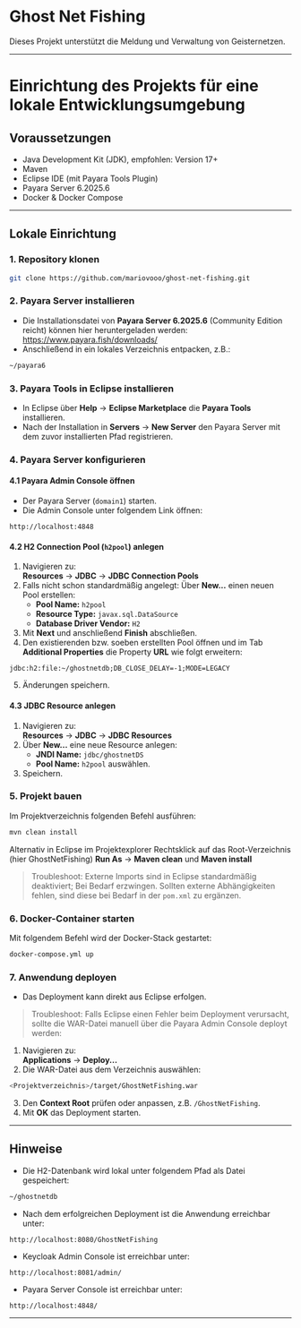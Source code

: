 
# Ghost Net Fishing

Dieses Projekt unterstützt die Meldung und Verwaltung von Geisternetzen.  

---

# Einrichtung des Projekts für eine lokale Entwicklungsumgebung

## Voraussetzungen

- Java Development Kit (JDK), empfohlen: Version 17+
- Maven
- Eclipse IDE (mit Payara Tools Plugin)
- Payara Server 6.2025.6
- Docker & Docker Compose

---

## Lokale Einrichtung

### 1. Repository klonen

```bash
git clone https://github.com/mariovooo/ghost-net-fishing.git
```

### 2. Payara Server installieren

- Die Installationsdatei von **Payara Server 6.2025.6** (Community Edition reicht) können hier heruntergeladen werden:  
  https://www.payara.fish/downloads/
- Anschließend in ein lokales Verzeichnis entpacken, z.B.:

```bash
~/payara6
```

### 3. Payara Tools in Eclipse installieren

- In Eclipse über **Help** → **Eclipse Marketplace** die **Payara Tools** installieren.
- Nach der Installation in **Servers** → **New Server** den Payara Server mit dem zuvor installierten Pfad registrieren.

### 4. Payara Server konfigurieren

#### 4.1 Payara Admin Console öffnen

- Der Payara Server (`domain1`) starten.
- Die Admin Console unter folgendem Link öffnen:

```
http://localhost:4848
```

#### 4.2 H2 Connection Pool (`h2pool`) anlegen

1. Navigieren zu:  
   **Resources** → **JDBC** → **JDBC Connection Pools**
2. Falls nicht schon standardmäßig angelegt: Über **New...** einen neuen Pool erstellen:
   - **Pool Name:** `h2pool`
   - **Resource Type:** `javax.sql.DataSource`
   - **Database Driver Vendor:** `H2`
3. Mit **Next** und anschließend **Finish** abschließen.
4. Den existierenden bzw. soeben erstellten Pool öffnen und im Tab **Additional Properties** die Property **URL** wie folgt erweitern:

```
jdbc:h2:file:~/ghostnetdb;DB_CLOSE_DELAY=-1;MODE=LEGACY
```

5. Änderungen speichern.

#### 4.3 JDBC Resource anlegen

1. Navigieren zu:  
   **Resources** → **JDBC** → **JDBC Resources**
2. Über **New...** eine neue Resource anlegen:
   - **JNDI Name:** `jdbc/ghostnetDS`
   - **Pool Name:** `h2pool` auswählen.
3. Speichern.

### 5. Projekt bauen

Im Projektverzeichnis folgenden Befehl ausführen:

```bash
mvn clean install
```

Alternativ in Eclipse im Projektexplorer Rechtsklick auf das Root-Verzeichnis (hier GhostNetFishing) **Run As** → **Maven clean** und **Maven install**

> Troubleshoot: Externe Imports sind in Eclipse standardmäßig deaktiviert; Bei Bedarf erzwingen. Sollten externe Abhängigkeiten fehlen, sind diese bei Bedarf in der `pom.xml` zu ergänzen.

### 6. Docker-Container starten

Mit folgendem Befehl wird der Docker-Stack gestartet:

```bash
docker-compose.yml up
```

### 7. Anwendung deployen

- Das Deployment kann direkt aus Eclipse erfolgen.

> Troubleshoot: Falls Eclipse einen Fehler beim Deployment verursacht, sollte die WAR-Datei manuell über die Payara Admin Console deployt werden:

1. Navigieren zu:  
   **Applications** → **Deploy...**
2. Die WAR-Datei aus dem Verzeichnis auswählen:

```bash
<Projektverzeichnis>/target/GhostNetFishing.war
```

3. Den **Context Root** prüfen oder anpassen, z.B. `/GhostNetFishing`.
4. Mit **OK** das Deployment starten.

---

## Hinweise

- Die H2-Datenbank wird lokal unter folgendem Pfad als Datei gespeichert:

```bash
~/ghostnetdb
```

- Nach dem erfolgreichen Deployment ist die Anwendung erreichbar unter:

```
http://localhost:8080/GhostNetFishing
```

- Keycloak Admin Console ist erreichbar unter:

```
http://localhost:8081/admin/
```

- Payara Server Console ist erreichbar unter:

```
http://localhost:4848/
```

---
